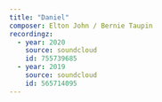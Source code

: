 ```yaml
---
title: "Daniel"
composer: Elton John / Bernie Taupin
recordingz:
  - year: 2020
    source: soundcloud
    id: 755739685
  - year: 2019
    source: soundcloud
    id: 565714095
---
```


